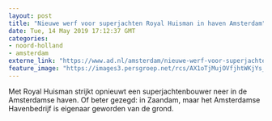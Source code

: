 ```yaml
---
layout: post
title: "Nieuwe werf voor superjachten Royal Huisman in haven Amsterdam"
date: Tue, 14 May 2019 17:12:37 GMT
categories: 
- noord-holland 
- amsterdam 
externe_link: "https://www.ad.nl/amsterdam/nieuwe-werf-voor-superjachten-royal-huisman-in-haven-amsterdam~a26a5a9e/"
feature_image: "https://images3.persgroep.net/rcs/AX1oTjMujOVfjhtWKjYs_kYVYOg/diocontent/148370591/_fitwidth/400/?appId=21791a8992982cd8da851550a453bd7f&quality=0.7"
---
```


Met Royal Huisman strijkt opnieuwt een superjachtenbouwer neer in de Amsterdamse haven. Of beter gezegd: in Zaandam, maar het Amsterdamse Havenbedrijf is eigenaar geworden van de grond.
